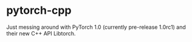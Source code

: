 # pytorch-cpp
Just messing around with PyTorch 1.0 (currently pre-release 1.0rc1) and their new C++ API Libtorch.
